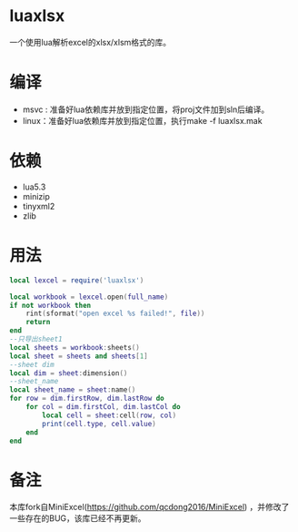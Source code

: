 # luaxlsx
一个使用lua解析excel的xlsx/xlsm格式的库。

# 编译
- msvc : 准备好lua依赖库并放到指定位置，将proj文件加到sln后编译。
- linux：准备好lua依赖库并放到指定位置，执行make -f luaxlsx.mak

# 依赖
- lua5.3
- minizip
- tinyxml2
- zlib

# 用法
```lua
local lexcel = require('luaxlsx')

local workbook = lexcel.open(full_name)
if not workbook then
    rint(sformat("open excel %s failed!", file))
    return
end
--只导出sheet1
local sheets = workbook:sheets()
local sheet = sheets and sheets[1]
--sheet dim
local dim = sheet:dimension()
--sheet_name
local sheet_name = sheet:name()
for row = dim.firstRow, dim.lastRow do
    for col = dim.firstCol, dim.lastCol do
        local cell = sheet:cell(row, col)
        print(cell.type, cell.value)
    end
end
```

# 备注
本库fork自MiniExcel(https://github.com/qcdong2016/MiniExcel) ，并修改了一些存在的BUG，该库已经不再更新。
